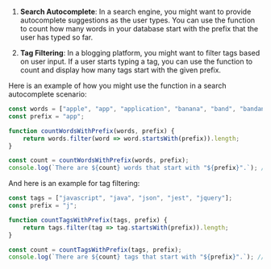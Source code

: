 1. **Search Autocomplete**:
   In a search engine, you might want to provide autocomplete suggestions as the user types. You can use the function to count how many words in your database start with the prefix that the user has typed so far.

2. **Tag Filtering**:
   In a blogging platform, you might want to filter tags based on user input. If a user starts typing a tag, you can use the function to count and display how many tags start with the given prefix.

Here is an example of how you might use the function in a search autocomplete scenario:

```javascript
const words = ["apple", "app", "application", "banana", "band", "bandana"];
const prefix = "app";

function countWordsWithPrefix(words, prefix) {
    return words.filter(word => word.startsWith(prefix)).length;
}

const count = countWordsWithPrefix(words, prefix);
console.log(`There are ${count} words that start with "${prefix}".`); // Output: There are 3 words that start with "app".
```

And here is an example for tag filtering:

```javascript
const tags = ["javascript", "java", "json", "jest", "jquery"];
const prefix = "j";

function countTagsWithPrefix(tags, prefix) {
    return tags.filter(tag => tag.startsWith(prefix)).length;
}

const count = countTagsWithPrefix(tags, prefix);
console.log(`There are ${count} tags that start with "${prefix}".`); // Output: There are 5 tags that start with "j"
